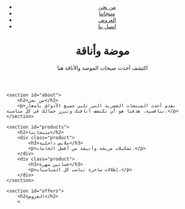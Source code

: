 <!DOCTYPE html>
<html lang="ar">
<head>
    <meta charset="UTF-8">
    <meta name="viewport" content="width=device-width, initial-scale=1.0">
    <title>موضة وأناقة</title>
    <link rel="stylesheet" href="styles.css">
</head>
<body>
    <header>
        <nav>
            <ul>
                <li><a href="#about">من نحن</a></li>
                <li><a href="#products">منتجاتنا</a></li>
                <li><a href="#offers">العروض</a></li>
                <li><a href="#contact">اتصل بنا</a></li>
            </ul>
        </nav>
        <h1>موضة وأناقة</h1>
        <p>اكتشف أحدث صيحات الموضة والأناقة هنا</p>
    </header>

    <section id="about">
        <h2>من نحن</h2>
        <p>نقدم أحدث المنتجات العصرية التي تلبي جميع الأذواق بأسعار تنافسية. هدفنا هو أن تكتشف أناقتك وتبرز جمالك في كل مناسبة.</p>
    </section>

    <section id="products">
        <h2>منتجاتنا</h2>
        <div class="product">
            <h3>ملابس داخلية</h3>
            <p>تشكيلات مريحة وأنيقة من أفضل الخامات.</p>
        </div>
        <div class="product">
            <h3>فساتين سهرة</h3>
            <p>إطلالات ساحرة تناسب كل المناسبات.</p>
        </div>
    </section>

    <section id="offers">
        <h2>العروض</h2>
        <
